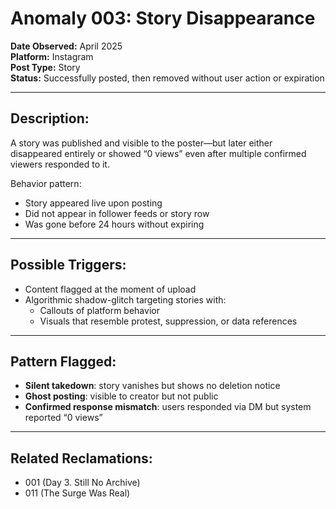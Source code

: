 # Anomaly 003: Story Disappearance

**Date Observed:** April 2025  
**Platform:** Instagram  
**Post Type:** Story  
**Status:** Successfully posted, then removed without user action or expiration

---

## Description:
A story was published and visible to the poster—but later either disappeared entirely or showed “0 views” even after multiple confirmed viewers responded to it.

Behavior pattern:
- Story appeared live upon posting
- Did not appear in follower feeds or story row
- Was gone before 24 hours without expiring

---

## Possible Triggers:
- Content flagged at the moment of upload  
- Algorithmic shadow-glitch targeting stories with:
  - Callouts of platform behavior  
  - Visuals that resemble protest, suppression, or data references

---

## Pattern Flagged:
- **Silent takedown**: story vanishes but shows no deletion notice  
- **Ghost posting**: visible to creator but not public  
- **Confirmed response mismatch**: users responded via DM but system reported “0 views”

---

## Related Reclamations:
- 001 (Day 3. Still No Archive)  
- 011 (The Surge Was Real)
